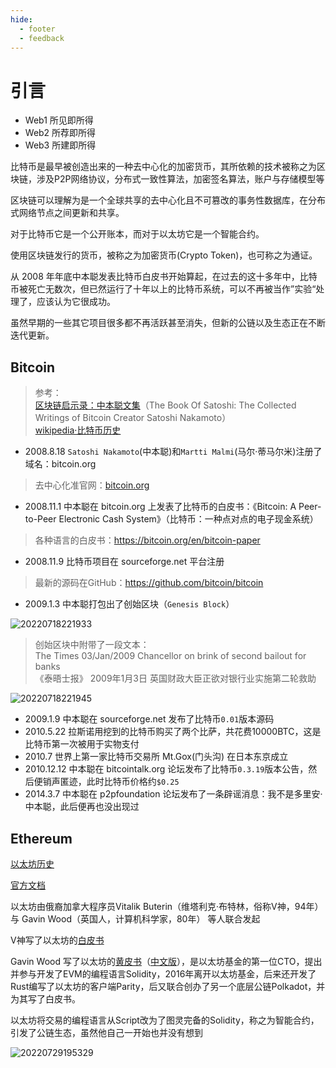 ```yaml
---
hide:
  - footer
  - feedback
---
```

# 引言

- Web1 所见即所得
- Web2 所荐即所得
- Web3 所建即所得

比特币是最早被创造出来的一种去中心化的加密货币，其所依赖的技术被称之为区块链，涉及P2P网络协议，分布式一致性算法，加密签名算法，账户与存储模型等

区块链可以理解为是一个全球共享的去中心化且不可篡改的事务性数据库，在分布式网络节点之间更新和共享。

对于比特币它是一个公开账本，而对于以太坊它是一个智能合约。

使用区块链发行的货币，被称之为加密货币(Crypto Token)，也可称之为通证。

从 2008 年年底中本聪发表比特币白皮书开始算起，在过去的这十多年中，比特币被死亡无数次，但已然运行了十年以上的比特币系统，可以不再被当作”实验“处理了，应该认为它很成功。

虽然早期的一些其它项目很多都不再活跃甚至消失，但新的公链以及生态正在不断迭代更新。

## Bitcoin

> 参考：  
> [区块链启示录：中本聪文集](https://book.douban.com/subject/30338899/)（The Book Of Satoshi: The Collected Writings of Bitcoin Creator Satoshi Nakamoto）  
> [wikipedia·比特币历史](https://zh.wikipedia.org/wiki/%E6%AF%94%E7%89%B9%E5%B9%A3%E6%AD%B7%E5%8F%B2)

- 2008.8.18 `Satoshi Nakamoto`(中本聪)和`Martti Malmi`(马尔·蒂马尔米)注册了域名：bitcoin.org

> 去中心化准官网：[bitcoin.org](https://bitcoin.org/zh_CN/)

- 2008.11.1 中本聪在 bitcoin.org 上发表了比特币的白皮书：《Bitcoin: A Peer-to-Peer Electronic Cash System》（比特币：一种点对点的电子现金系统）

> 各种语言的白皮书：<https://bitcoin.org/en/bitcoin-paper>

- 2008.11.9 比特币项目在 sourceforge.net 平台注册

> 最新的源码在GitHub：<https://github.com/bitcoin/bitcoin>

- 2009.1.3 中本聪打包出了创始区块（`Genesis Block`）

![20220718221933](http://image.zuoright.com/20220718221933.png)

> 创始区块中附带了一段文本：  
> The Times 03/Jan/2009 Chancellor on brink of second bailout for banks  
> 《泰晤士报》 2009年1月3日 英国财政大臣正欲对银行业实施第二轮救助

![20220718221945](http://image.zuoright.com/20220718221945.png)

- 2009.1.9 中本聪在 sourceforge.net 发布了比特币`0.01`版本源码
- 2010.5.22 拉斯诺用挖到的比特币购买了两个比萨，共花费10000BTC，这是比特币第一次被用于实物支付
- 2010.7 世界上第一家比特币交易所 Mt.Gox(门头沟) 在日本东京成立
- 2010.12.12 中本聪在 bitcointalk.org 论坛发布了比特币`0.3.19`版本公告，然后便销声匿迹，此时比特币价格约`$0.25`
- 2014.3.7 中本聪在 p2pfoundation 论坛发布了一条辟谣消息：我不是多里安·中本聪，此后便再也没出现过

## Ethereum

[以太坊历史](https://ethereum.org/en/history/)

[官方文档](https://ethereum.org/en/developers/docs/intro-to-ethereum/)

以太坊由俄裔加拿大程序员Vitalik Buterin（维塔利克·布特林，俗称V神，94年）与 Gavin Wood（英国人，计算机科学家，80年） 等人联合发起

V神写了以太坊的[白皮书](https://ethereum.org/zh/whitepaper/)

Gavin Wood 写了以太坊的[黄皮书](https://github.com/ethereum/yellowpaper)（[中文版](https://github.com/yuange1024/ethereum_yellowpaper/blob/master/ethereum_yellow_paper_cn.pdf)），是以太坊基金的第一位CTO，提出并参与开发了EVM的编程语言Solidity，2016年离开以太坊基金，后来还开发了Rust编写了以太坊的客户端Parity，后又联合创办了另一个底层公链Polkadot，并为其写了白皮书。

以太坊将交易的编程语言从Script改为了图灵完备的Solidity，称之为智能合约，引发了公链生态，虽然他自己一开始也并没有想到

![20220729195329](http://image.zuoright.com/20220729195329.png)
